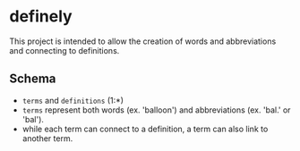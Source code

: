 # definely

This project is intended to allow the creation of words and abbreviations and connecting to definitions.

## Schema
 - `terms` and `definitions` (1:*)
 - `terms` represent both words (ex. 'balloon') and abbreviations (ex. 'bal.' or 'bal').
 - while each term can connect to a definition, a term can also link to another term.
